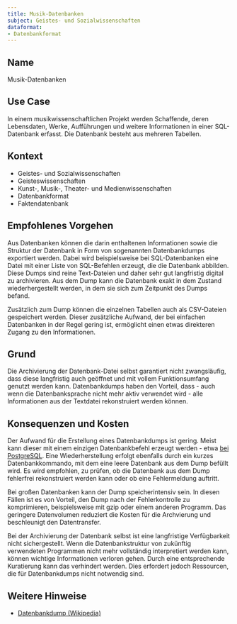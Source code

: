 ```yaml
---
title: Musik-Datenbanken
subject: Geistes- und Sozialwissenschaften
dataformat:
- Datenbankformat
---
```



## Name    
Musik-Datenbanken

## Use Case  
In einem musikwissenschaftlichen Projekt werden Schaffende, deren Lebensdaten, Werke, Aufführungen und weitere Informationen in einer SQL-Datenbank erfasst. Die Datenbank besteht aus mehreren Tabellen.  

## Kontext 
* Geistes- und Sozialwissenschaften  
* Geisteswissenschaften  
* Kunst-, Musik-, Theater- und Medienwissenschaften  
* Datenbankformat  
* Faktendatenbank  

## Empfohlenes Vorgehen    
Aus Datenbanken können die darin enthaltenen Informationen sowie die Struktur der Datenbank in Form von sogenannten Datenbankdumps exportiert werden. Dabei wird beispielsweise bei SQL-Datenbanken eine Datei mit einer Liste von SQL-Befehlen erzeugt, die die Datenbank abbilden. Diese Dumps sind reine Text-Dateien und daher sehr gut langfristig digital zu archivieren. Aus dem Dump kann die Datenbank exakt in dem Zustand wiederhergestellt werden, in dem sie sich zum Zeitpunkt des Dumps befand. 

Zusätzlich zum Dump können die einzelnen Tabellen auch als CSV-Dateien gespeichert werden. Dieser zusätzliche Aufwand, der bei einfachen Datenbanken in der Regel gering ist, ermöglicht einen etwas direkteren Zugang zu den Informationen.         

## Grund    
Die Archivierung der Datenbank-Datei selbst garantiert nicht zwangsläufig, dass diese langfristig auch geöffnet und mit vollem Funktionsumfang genutzt werden kann. Datenbankdumps haben den Vorteil, dass - auch wenn die Datenbanksprache nicht mehr aktiv verwendet wird - alle Informationen aus der Textdatei rekonstruiert werden können.  

## Konsequenzen und Kosten  
Der Aufwand für die Erstellung eines Datenbankdumps ist gering. Meist kann dieser mit einem einzigen Datenbankbefehl erzeugt werden - etwa [bei PostgreSQL](https://www.postgresql.org/docs/current/backup-dump.html). Eine Wiederherstellung erfolgt ebenfalls durch ein kurzes Datenbankkommando, mit dem eine leere Datenbank aus dem Dump befüllt wird. Es wird empfohlen, zu prüfen, ob die Datenbank aus dem Dump fehlerfrei rekonstruiert werden kann oder ob eine Fehlermeldung auftritt.

Bei großen Datenbanken kann der Dump speicherintensiv sein. In diesen Fällen ist es von Vorteil, den Dump nach der Fehlerkontrolle zu komprimieren, beispielsweise mit gzip oder einem anderen Programm. Das geringere Datenvolumen reduziert die Kosten für die Archvierung und beschleunigt den Datentransfer.

Bei der Archivierung der Datenbank selbst ist eine langfristige Verfügbarkeit nicht sichergestellt. Wenn die Datenbankstruktur von zukünftig verwendeten Programmen nicht mehr vollständig interpretiert werden kann, können wichtige Informationen verloren gehen. Durch eine entsprechende Kuratierung kann das verhindert werden. Dies erfordert jedoch Ressourcen, die für Datenbankdumps nicht notwendig sind.  

## Weitere Hinweise   
* [Datenbankdump (Wikipedia)](https://en.wikipedia.org/wiki/Database_dump)

